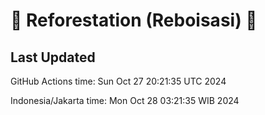 
# 🌳 Reforestation (Reboisasi) 🌲

## Last Updated

GitHub Actions time: Sun Oct 27 20:21:35 UTC 2024

Indonesia/Jakarta time: Mon Oct 28 03:21:35 WIB 2024
